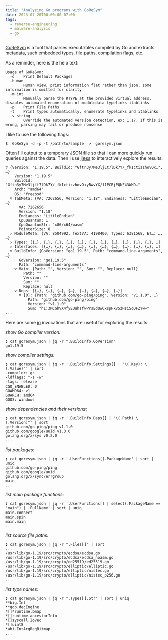 ```yaml
---
title: "Analyzing Go programs with GoReSym"
date: 2023-07-20T00:00:00-07:00
tags:
  - reverse-engineering
  - malware-analysis
  - go
---
```



[GoReSym](https://github.com/mandiant/GoReSym) is a tool that parses executables compiled by Go and extracts metadata, such embedded types, file paths, compilation flags, etc.

As a reminder, here is the help text:

```console
Usage of GoReSym:
  -d    Print Default Packages
  -human
        Human view, print information flat rather than json, some information is omitted for clarity
  -m int
        Manually parse the RTYPE at the provided virtual address, disables automated enumeration of moduledata typelinks itablinks
  -p    Print File Paths
  -t    Print types automatically, enumerate typelinks and itablinks
  -v string
        Override the automated version detection, ex: 1.17. If this is wrong, parsing may fail or produce nonsense
```

I like to use the following flags:

```console
$  GoReSym -d -p -t /path/to/sample  >  goresym.json
```

Often I'll output to a temporary JSON file so that I can more quickly run queries against the data.
Then I use [jless](https://jless.io/) to interactively explore the results:

```console
▽ {Version: "1.19.5", BuildId: "Gftn3y7Me3ljLt7lDk7Y/_fkIctizzhovOx…", …}
    Version: "1.19.5"
    BuildId: "Gftn3y7Me3ljLt7lDk7Y/_fkIctizzhovOxyBwvYX/11PCBjPQbF43WKD…"
    Arch: "amd64"
    OS: "freebsd"
  ▽ TabMeta: {VA: 7262656, Version: "1.18", Endianess: "LittleEndian", …}
      VA: 7262656
      Version: "1.18"
      Endianess: "LittleEndian"
      CpuQuantum: 1
      CpuQuantumStr: "x86/x64/wasm"
      PointerSize: 8
  ▷ ModuleMeta: {VA: 8504992, TextVA: 4198400, Types: 6381568, ET…: …, …}
  ▷ Types: [{…}, {…}, {…}, {…}, {…}, {…}, {…}, {…}, {…}, {…}, {…}, …]
  ▷ Interfaces: [{…}, {…}, {…}, {…}, {…}, {…}, {…}, {…}, {…}, {…}, …]
  ▽ BuildInfo: {GoVersion: "go1.19.5", Path: "command-line-arguments", …}
      GoVersion: "go1.19.5"
      Path: "command-line-arguments"
    ▽ Main: {Path: "", Version: "", Sum: "", Replace: null}
        Path: ""
        Version: ""
        Sum: ""
        Replace: null
    ▽ Deps: [{…}, {…}, {…}, {…}, {…}, {…}, {…}, {…}]
      ▽ [0]: {Path: "github.com/go-ping/ping", Version: "v1.1.0", …}
          Path: "github.com/go-ping/ping"
          Version: "v1.1.0"
          Sum: "h1:3MCGhVX4fyEUuhsfwPrsEdQw6xspHkv5zHsiSoDFZYw="
...
```

Here are some [jq](https://jqlang.github.io/jq/) invocations that are useful for exploring the results:

*show Go compiler version:*
```console
❯ cat goresym.json | jq -r ".BuildInfo.GoVersion"
go1.19.5
```

*show compiler settings:*
```console
❯ cat goresym.json | jq -r '.BuildInfo.Settings[] | "\(.Key): \(.Value)"' | sort
-compiler: gc
-ldflags: "-s -w"
-tags: release
CGO_ENABLED: 0
GOAMD64: v1
GOARCH: amd64
GOOS: windows
```

*show dependencies and their versions:*
```console
❯ cat goresym.json | jq -r '.BuildInfo.Deps[] | "\(.Path) \(.Version)"' | sort
github.com/go-ping/ping v1.1.0
github.com/google/uuid v1.3.0
golang.org/x/sys v0.2.0
...
```

*list packages:*
```console
❯ cat goresym.json | jq -r '.UserFunctions[].PackageName' | sort | uniq
github.com/go-ping/ping
github.com/google/uuid
golang.org/x/sync/errgroup
main
...
```

*list main package functions:*
```console
❯ cat goresym.json | jq -r '.UserFunctions[] | select(.PackageName == "main") | .FullName' | sort | uniq
main.connect
main.spin
main.main
...
```

*list source file paths:*
```console
❯ cat goresym.json | jq -r ".Files[]" | sort
...
/usr/lib/go-1.19/src/crypto/ecdsa/ecdsa.go
/usr/lib/go-1.19/src/crypto/ecdsa/ecdsa_noasm.go
/usr/lib/go-1.19/src/crypto/ed25519/ed25519.go
/usr/lib/go-1.19/src/crypto/elliptic/elliptic.go
/usr/lib/go-1.19/src/crypto/elliptic/nistec.go
/usr/lib/go-1.19/src/crypto/elliptic/nistec_p256.go
...
```

*list type names:*
```console
❯ cat goresym.json | jq -r ".Types[].Str" | sort | uniq
**big.Int
**gob.decEngine
*[]*runtime.bmap
*[]runtime.ancestorInfo
*[]syscall.Iovec
*[]uint8
*abi.IntArgRegBitmap
...
```

